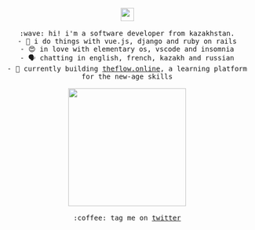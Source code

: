 <p align="center">
  <img src="https://user-images.githubusercontent.com/5679180/79618120-0daffb80-80be-11ea-819e-d2b0fa904d07.gif" width="27px">
  <br><br>
  <samp>
    :wave: hi! i'm a software developer from kazakhstan.<br>
         - 🔌️ i do things with vue.js, django and ruby on rails<br>
         - 😍️ in love with elementary os, vscode and insomnia<br>
         - 🗣️ chatting in english, french, kazakh and russian<br>
         - 🔭 currently building <a href="https://theflow.online">theflow.online</a>, a learning platform for the new-age skills<br><br>
    <img src="https://i.imgur.com/kdKhgx6.gif" width="240px" align="center"><br><br>
    :coffee: tag me on <a href="https://twitter.com/zshanabek">twitter</a>
  </samp>
</p>

